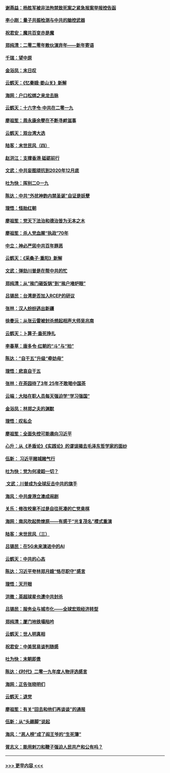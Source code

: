 #### [谢燕益：杨胜军被非法拘禁致死案之紧急报案举报控告函](../pages/nsc993/n11756134.md?t=01010133) 
#### [李小刚：量子共振检测与中共的脑控武器](../pages/nsc993/n11754518.md?t=01010133) 
#### [祝君安：魔共百变亦是魔](../pages/nsc993/n11754469.md?t=01010133) 
#### [郑纯清：二零二零年散伙演弃年——新年寄语](../pages/nsc993/n11754195.md?t=01010133) 
#### [千瑞：望中原](../pages/nsc993/n11754159.md?t=01010133) 
#### [金浴凤：末日叹](../pages/nsc993/n11752359.md?t=01010133) 
#### [云鹤天：《忆秦娥‧娄山关》新解](../pages/nsc993/n11752348.md?t=01010133) 
#### [海网：户口松绑之来龙去脉](../pages/nsc993/n11752328.md?t=01010133) 
#### [云鹤天：十六字令‧中共在二零一九](../pages/nsc993/n11752305.md?t=01010133) 
#### [廖祖笙：周永康余孽在不断寻衅滋事](../pages/nsc993/n11751013.md?t=01010133) 
#### [云鹤天：观台湾大选](../pages/nsc993/n11751007.md?t=01010133) 
#### [陆客：末世民风（四）](../pages/nsc993/n11749203.md?t=01010133) 
#### [赵洪江：支撑香港 砥砺前行](../pages/nsc993/n11748482.md?t=01010133) 
#### [文武：中共妄图顽抗到2020年12月底](../pages/nsc993/n11748446.md?t=01010133) 
#### [吐为快：挥别二O一九](../pages/nsc993/n11748411.md?t=01010133) 
#### [陈达：中共“外扰神韵内禁圣诞”自证是妖孽](../pages/nsc993/n11748226.md?t=01010133) 
#### [理悟：怪胎红朝](../pages/nsc993/n11748206.md?t=01010133) 
#### [廖祖笙：党天下法治和德治皆为无本之木](../pages/nsc993/n11748135.md?t=01010133) 
#### [廖祖笙：杀人党血腥“执政”70年](../pages/nsc993/n11745144.md?t=01010133) 
#### [中立：神必严惩中共百年罪恶](../pages/nsc993/n11744970.md?t=01010133) 
#### [云鹤天：《采桑子‧重阳》新解](../pages/nsc993/n11744948.md?t=01010133) 
#### [文武：弹劾川普是在帮中共的忙](../pages/nsc993/n11744758.md?t=01010133) 
#### [郑纯清：从“挨门砸饭锅”到“挨户堵炉眼”](../pages/nsc993/n11744745.md?t=01010133) 
#### [吕锡民：台湾是否加入RCEP的研议](../pages/nsc993/n11744701.md?t=01010133) 
#### [张林：汉人纷纷逃出新疆](../pages/nsc993/n11743530.md?t=01010133) 
#### [徐曼沅：从张云雷被封杀想起相声大师吴兆南](../pages/nsc993/n11741816.md?t=01010133) 
#### [云鹤天：卜算子‧垂死挣扎](../pages/nsc993/n11739956.md?t=01010133) 
#### [李春草：唐多令‧红朝的“斗”与“拍”](../pages/nsc993/n11739830.md?t=01010133) 
#### [陈达：“自干五”升级“牵妨母”](../pages/nsc993/n11739724.md?t=01010133) 
#### [理悟：悲哀自干五](../pages/nsc993/n11739547.md?t=01010133) 
#### [张林：在茶园待了3年 25年不敢喝中国茶](../pages/nsc993/n11739240.md?t=01010133) 
#### [云端：大陆在职人员每天强迫学“学习强国”](../pages/nsc993/n11738735.md?t=01010133) 
#### [金浴凤：林郑之夫的渊默](../pages/nsc993/n11737735.md?t=01010133) 
#### [理悟：叹私企](../pages/nsc993/n11737715.md?t=01010133) 
#### [廖祖笙：全面失控可能袭向习近平](../pages/nsc993/n11737704.md?t=01010133) 
#### [心升：从《矛盾论》《实践论》的谬误揭去毛泽东哲学家的面纱](../pages/nsc993/n11736962.md?t=01010133) 
#### [伍新： 习近平赌城赌气行](../pages/nsc993/n11736929.md?t=01010133) 
#### [吐为快：党为何凌蹈一切？](../pages/nsc993/n11736915.md?t=01010133) 
#### [ 文武：川普成为全球反击中共的旗手](../pages/nsc993/n11736882.md?t=01010133) 
#### [海风：中共废港立澳成闹剧](../pages/nsc993/n11735857.md?t=01010133) 
#### [关乐：修改校章不过是自往死凑的亡党臭棋](../pages/nsc993/n11735097.md?t=01010133) 
#### [海网：南风吹起势燎原——有感于“光复茂名”模式重演](../pages/nsc993/n11732308.md?t=01010133) 
#### [陆客：末世民风（三）](../pages/nsc993/n11732211.md?t=01010133) 
#### [吕锡民：在5G未来演进中的AI](../pages/nsc993/n11730010.md?t=01010133) 
#### [云鹤天：中共的心态](../pages/nsc993/n11729906.md?t=01010133) 
#### [陈达：习近平夸林郑月娥“恪尽职守”感言](../pages/nsc993/n11729881.md?t=01010133) 
#### [理悟：天开眼](../pages/nsc993/n11729699.md?t=01010133) 
#### [洪微：英超球星也遭中共封杀](../pages/nsc993/n11727243.md?t=01010133) 
#### [吕锡民：服务业与城市化——全球宏观经济转型](../pages/nsc993/n11725845.md?t=01010133) 
#### [郑纯清：厦门地铁塌陷吟](../pages/nsc993/n11725813.md?t=01010133) 
#### [云鹤天：世人明真相](../pages/nsc993/n11725621.md?t=01010133) 
#### [祝君安：中美贸易谈判随感](../pages/nsc993/n11725609.md?t=01010133) 
#### [吐为快：末朝即景](../pages/nsc993/n11723365.md?t=01010133) 
#### [陈达：《时代》二零一九年度人物评选感言](../pages/nsc993/n11723337.md?t=01010133) 
#### [海网：正告张晓明们](../pages/nsc993/n11723228.md?t=01010133) 
#### [云鹤天：退党](../pages/nsc993/n11723056.md?t=01010133) 
#### [廖祖笙：有关“回去和他们再谈谈”的通报](../pages/nsc993/n11722442.md?t=01010133) 
#### [伍新：从“头踢脚”说起](../pages/nsc993/n11722429.md?t=01010133) 
#### [海风：“恶人榜”成了阎王爷的“生死簿”](../pages/nsc993/n11722272.md?t=01010133) 
#### [胥志义：能用剌刀和鞭子强迫人民共产和公有吗？](../pages/nsc993/n11720569.md?t=01010133) 

----
#### [ >>> 更早内容 <<< ](../indexes/nsc993-earlier.md)
